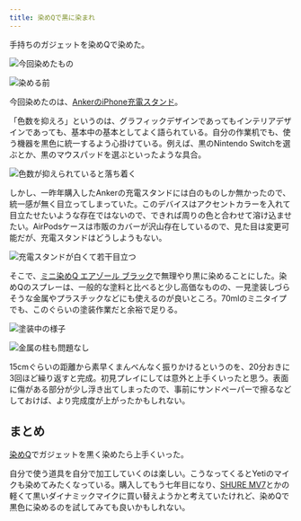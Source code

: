 ```yaml
---
title: 染めQで黒に染まれ
---
```

手持ちのガジェットを染めQで染めた。

![](https://lh3.googleusercontent.com/RynVOkzi_M9SHC61YeH4_AxZOxvdv3xnWgWkwM-kV9heNYvvgcoj0kBYZbwaM3pzwqSEwBFxG5EcQWfeRt7tk6WXncyxn3K_0tIpohfoNsl--YjU4Xk-GDd7RJIzi-V1H4qWw5672cBkYlmv_JhjGd_E5K4d7duHHdGAq3S4Cg6_iQvugxFFz13mZpJp "今回染めたもの")

![](https://lh5.googleusercontent.com/RpipNuMVqeKTPRINp47WWChv9qfPt4fK5DQb-hzbcU8ppT7gM_MZPcZNt5hjUp2lVmlJbXwsNo8SzkeHScUKOEFMYL03_r1bbqXEx_5vCFAZffYSGP4ixhehESH6AqD77UyH__0eea0MjJoItaMpzvC5yT6N_9DRLMyl2RrFHagbjf38A9Y1XGT4ywwl "染める前")

今回染めたのは、[AnkerのiPhone充電スタンド](https://r7kamura.com/articles/2021-09-06-anker-iphone-stand)。

「色数を抑えろ」というのは、グラフィックデザインであってもインテリアデザインであっても、基本中の基本としてよく語られている。自分の作業机でも、使う機器を黒色に統一するよう心掛けている。例えば、黒のNintendo Switchを選ぶとか、黒のマウスパッドを選ぶといったような具合。

![](https://lh3.googleusercontent.com/Cc10TluwvFghKR2h4aAj98D5KSAiO78fi-u86CQfrVfa8R80GqDeyiEagVP6rAhnfIkTNIGlVtK6pi3a7aZme1ISZWTchn7-h-lnFRRsHEsIfEAwGqTZod8p2hlcLBV8_rkISddjeHsqG2PfLpSj7HcRmSzaeFdCA6gWJPMdjoHy5PXskwqtG_VXwO5v "色数が抑えられていると落ち着く")

しかし、一昨年購入したAnkerの充電スタンドには白のものしか無かったので、統一感が無く目立ってしまっていた。このデバイスはアクセントカラーを入れて目立たせたいような存在ではないので、できれば周りの色と合わせて溶け込ませたい。AirPodsケースは市販のカバーが沢山存在しているので、見た目は変更可能だが、充電スタンドはどうしようもない。

![](https://lh6.googleusercontent.com/ZoCzakTwfk1sOL4YUolzUj0qcfJe-zOB5nSMImOCx_nu-ZrtUgZ-6FhbtJ2uGTAdurQxUIGRAChOxbQ9wW2eq9SW558i6NlIVpRC7ctQuEs2ci5tjRADraoklWmhdV9yDr618XpOQl_mcce0pbplLm7n-oCKKqNCWEmmn3gcFk7-3guY_Ry0XJgim4ak "充電スタンドが白くて若干目立つ")

そこで、[ミニ染めQ エアゾール ブラック](https://www.amazon.co.jp/dp/B003QMFUKO)で無理やり黒に染めることにした。染めQのスプレーは、一般的な塗料と比べると少し高価なものの、一見塗装しづらそうな金属やプラスチックなどにも使えるのが良いところ。70mlのミニタイプでも、このぐらいの塗装作業だと余裕で足りる。

![](https://lh6.googleusercontent.com/d276Mc1VyI6x-6ZAM0NbG3B46S1_7xGdNaBHv6w3b6eqK3orlyy61wriUZkNnUgBeD8o2j8LPz_vUPI0gHbdxBJSmgbaVHmfPA7QkIFpRWLDmur7LRy38KYoeN57GVoujoevSqGUPnUKFBWGqwS8Bvzo4OLD_y_2UJXhPS9j8CRa9lFwJ6g4wBaL66It "塗装中の様子")

![](https://lh6.googleusercontent.com/0ilC7T4q7f-FMugGc3m8kZFb3TjWDgSVvgvpH2jDnQjyvbwpxbMvRkGC4q9SYwe6ab29Vs63iY_Jpdu0umDVXKDFMvCJiTRyyAU26vfeyGMgWjl7NaGWSjfXrctwBArLULOid8wjE4yEPVM82hVxpYh7_EqLmR-S9dAShF9XwuUWRQFVOdkqIrLZwn-o "金属の柱も問題なし")

15cmぐらいの距離から素早くまんべんなく振りかけるというのを、20分おきに3回ほど繰り返すと完成。初見プレイにしては意外と上手くいったと思う。表面に傷がある部分が少し浮き出てしまったので、事前にサンドペーパーで擦るなどしておけば、より完成度が上がったかもしれない。

まとめ
---

[染めQ](https://www.amazon.co.jp/dp/B003QMFUKO)でガジェットを黒く染めたら上手くいった。

自分で使う道具を自分で加工していくのは楽しい。こうなってくるとYetiのマイクも染めてみたくなっている。購入してもう七年目になり、[SHURE MV7](https://www.amazon.co.jp/dp/B08KY7G1GV)とかの軽くて黒いダイナミックマイクに買い替えようかと考えていたけれど、染めQで黒色に染めるのを試してみても良いかもしれない。
